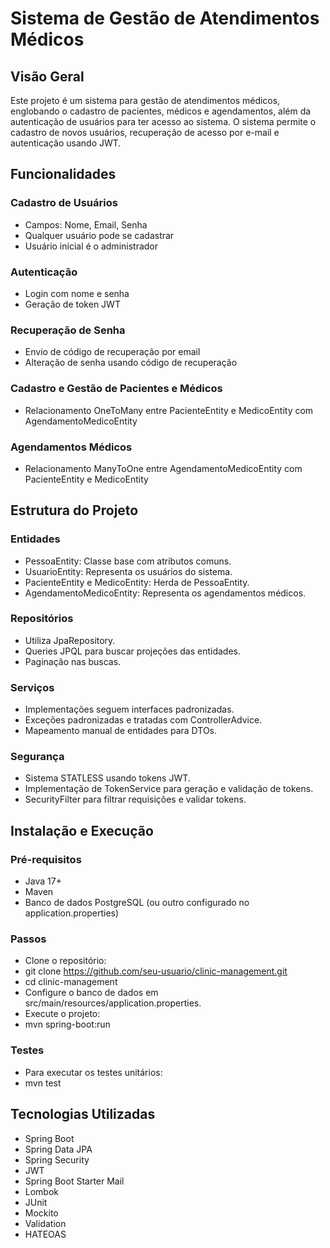 # Sistema de Gestão de Atendimentos Médicos
## Visão Geral
Este projeto é um sistema para gestão de atendimentos médicos, englobando o cadastro de pacientes, médicos e agendamentos, além da autenticação de usuários para ter acesso ao sistema. O sistema permite o cadastro de novos usuários, recuperação de acesso por e-mail e autenticação usando JWT.

## Funcionalidades
### Cadastro de Usuários
- Campos: Nome, Email, Senha
- Qualquer usuário pode se cadastrar
- Usuário inicial é o administrador

### Autenticação
- Login com nome e senha
- Geração de token JWT

### Recuperação de Senha
- Envio de código de recuperação por email
- Alteração de senha usando código de recuperação

### Cadastro e Gestão de Pacientes e Médicos
- Relacionamento OneToMany entre PacienteEntity e MedicoEntity com AgendamentoMedicoEntity

### Agendamentos Médicos
- Relacionamento ManyToOne entre AgendamentoMedicoEntity com PacienteEntity e MedicoEntity

## Estrutura do Projeto
### Entidades
- PessoaEntity: Classe base com atributos comuns.
- UsuarioEntity: Representa os usuários do sistema.
- PacienteEntity e MedicoEntity: Herda de PessoaEntity.
- AgendamentoMedicoEntity: Representa os agendamentos médicos.
### Repositórios
- Utiliza JpaRepository.
- Queries JPQL para buscar projeções das entidades.
- Paginação nas buscas.
### Serviços
- Implementações seguem interfaces padronizadas.
- Exceções padronizadas e tratadas com ControllerAdvice.
- Mapeamento manual de entidades para DTOs.
### Segurança
- Sistema STATLESS usando tokens JWT.
- Implementação de TokenService para geração e validação de tokens.
- SecurityFilter para filtrar requisições e validar tokens.

## Instalação e Execução
### Pré-requisitos
- Java 17+
- Maven
- Banco de dados PostgreSQL (ou outro configurado no application.properties)

### Passos
- Clone o repositório:
- git clone https://github.com/seu-usuario/clinic-management.git
- cd clinic-management
- Configure o banco de dados em src/main/resources/application.properties.
- Execute o projeto:
- mvn spring-boot:run

### Testes
- Para executar os testes unitários:
- mvn test

## Tecnologias Utilizadas
- Spring Boot
- Spring Data JPA
- Spring Security
- JWT
- Spring Boot Starter Mail
- Lombok
- JUnit
- Mockito
- Validation
- HATEOAS

